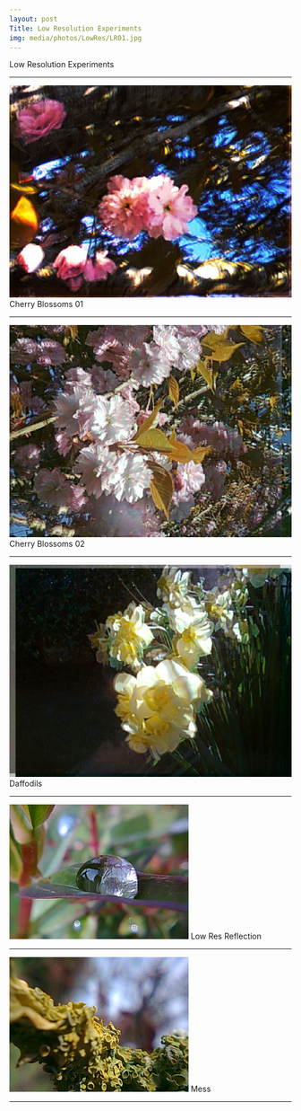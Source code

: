 ```yaml
---
layout: post
Title: Low Resolution Experiments
img: media/photos/LowRes/LR01.jpg
---
```


 Low Resolution Experiments
 
---

![Picture](/media/photos/LowRes/LR01.jpg)
 Cherry Blossoms 01

---

![Picture](/media/photos/LowRes/LR02.jpg)
 Cherry Blossoms 02

---

![Picture](/media/photos/LowRes/LR03.jpg)
 Daffodils

---

![Picture](/media/photos/LowRes/LR04.jpg)
 Low Res Reflection

---

![Picture](/media/photos/LowRes/LR05.jpg)
 Mess

---
